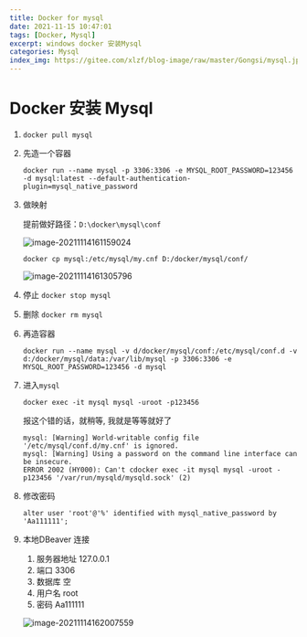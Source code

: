 ```yaml
---
title: Docker for mysql
date: 2021-11-15 10:47:01
tags: [Docker, Mysql]
excerpt: windows docker 安装Mysql
categories: Mysql
index_img: https://gitee.com/xlzf/blog-image/raw/master/Gongsi/mysql.jpeg
---
```


# Docker 安装 Mysql

1. `docker pull mysql`

2. 先造一个容器

   `docker run --name mysql -p 3306:3306 -e MYSQL_ROOT_PASSWORD=123456 -d mysql:latest --default-authentication-plugin=mysql_native_password`

3. 做映射

   提前做好路径：`D:\docker\mysql\conf`

   ![image-20211114161159024](https://gitee.com/xlzf/blog-image/raw/master/Home/20211114161203.png)

   `docker cp mysql:/etc/mysql/my.cnf D:/docker/mysql/conf/`

   ![image-20211114161305796](https://gitee.com/xlzf/blog-image/raw/master/Home/20211114161307.png)

4. 停止 `docker stop mysql`

5. 删除 `docker rm mysql`

6. 再造容器

   `docker run --name mysql -v d/docker/mysql/conf:/etc/mysql/conf.d -v d:/docker/mysql/data:/var/lib/mysql -p 3306:3306 -e MYSQL_ROOT_PASSWORD=123456 -d mysql`

7. 进入`mysql`

   `docker exec -it mysql mysql -uroot -p123456`

   报这个错的话，就稍等, 我就是等等就好了

   ```
   mysql: [Warning] World-writable config file '/etc/mysql/conf.d/my.cnf' is ignored.
   mysql: [Warning] Using a password on the command line interface can be insecure.
   ERROR 2002 (HY000): Can't cdocker exec -it mysql mysql -uroot -p123456 '/var/run/mysqld/mysqld.sock' (2)
   ```

8. 修改密码

   `alter user 'root'@'%' identified with mysql_native_password by 'Aa111111';`

9. 本地DBeaver 连接

   1. 服务器地址 127.0.0.1
   2. 端口 3306
   3. 数据库 空
   4. 用户名 root
   5. 密码 Aa111111
   
   ![image-20211114162007559](https://gitee.com/xlzf/blog-image/raw/master/Home/20211114162009.png)
